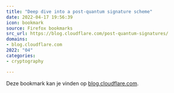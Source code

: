 ```yaml
---
title: "Deep dive into a post-quantum signature scheme"
date: 2022-04-17 19:56:39
icon: bookmark
source: Firefox bookmarks
src_url: https://blog.cloudflare.com/post-quantum-signatures/
domains:
- blog.cloudflare.com
2022: "04"
categories:
- cryptography

---
```

Deze bookmark kan je vinden op [blog.cloudflare.com](https://blog.cloudflare.com/post-quantum-signatures/).
